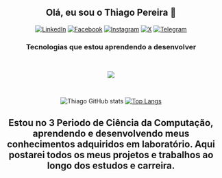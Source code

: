 <div align="center">

## Olá, eu sou o Thiago Pereira 💫

[![LinkedIn](https://img.shields.io/badge/LinkedIn-0077B5?style=for-the-badge&logo=linkedin&logoColor=white)](https://www.linkedin.com/in/thiago-dos-santos-pereira-a0585329a/)
[![Facebook](https://img.shields.io/badge/Facebook-1877F2?style=for-the-badge&logo=facebook&logoColor=white)](https://www.facebook.com/profile.php?id=100090417618931)
[![Instagram](https://img.shields.io/badge/Instagram-E4405F?style=for-the-badge&logo=instagram&logoColor=white)](https://www.instagram.com/thiagopecli/)
[![X](https://img.shields.io/badge/Twitter-1DA1F2?style=for-the-badge&logo=twitter&logoColor=white)](https://x.com/thiagopecli)
[![Telegram](https://img.shields.io/badge/Telegram-2CA5E0?style=for-the-badge&logo=telegram&logoColor=white)](https://t.me/thiagopecli)

### Tecnologias que estou aprendendo a desenvolver

<div style="display: inline_block"><br/>
    <p align="center">
  <a href="https://skillicons.dev">
    <img src="https://skillicons.dev/icons?i=js,html,css,git" />
  </a>
</p>
</div><br/>

![Thiago GitHub stats](https://github-readme-stats.vercel.app/api?username=thiagopecli&show_icons=true&bg_color=00000000)
[![Top Langs](https://github-readme-stats.vercel.app/api/top-langs/?username=thiagopecli&layout=donut#gh-dark-mode-only)](https://github.com/thiagopecli/github-readme-stats)

## Estou no 3 Periodo de Ciência da Computação, aprendendo e desenvolvendo meus conhecimentos adquiridos em laboratório. Aqui postarei todos os meus projetos e trabalhos ao longo dos estudos e carreira. 

</div>
